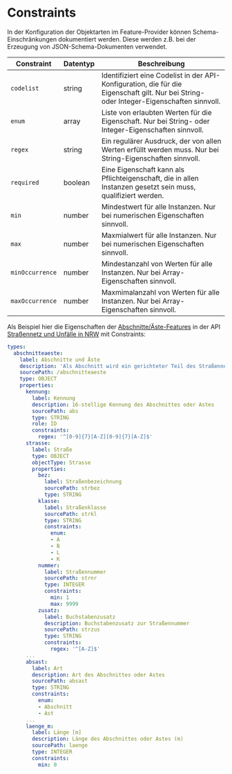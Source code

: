 <a name="constraints"></a>

# Constraints

In der Konfiguration der Objektarten im Feature-Provider können Schema-Einschränkungen dokumentiert werden. Diese werden z.B. bei der Erzeugung von JSON-Schema-Dokumenten verwendet.

|Constraint |Datentyp |Beschreibung
| --- | --- | ---
|`codelist` |string |Identifiziert eine Codelist in der API-Konfiguration, die für die Eigenschaft gilt. Nur bei String- oder Integer-Eigenschaften sinnvoll.
|`enum` |array |Liste von erlaubten Werten für die Eigenschaft. Nur bei String- oder Integer-Eigenschaften sinnvoll.
|`regex` |string |Ein regulärer Ausdruck, der von allen Werten erfüllt werden muss. Nur bei String-Eigenschaften sinnvoll.
|`required` |boolean |Eine Eigenschaft kann als Pflichteigenschaft, die in allen Instanzen gesetzt sein muss, qualifiziert werden.
|`min` |number |Mindestwert für alle Instanzen. Nur bei numerischen Eigenschaften sinnvoll.
|`max` |number |Maxmialwert für alle Instanzen. Nur bei numerischen Eigenschaften sinnvoll.
|`minOccurrence` |number |Mindestanzahl von Werten für alle Instanzen. Nur bei Array-Eigenschaften sinnvoll.
|`maxOccurrence` |number |Maxmimalanzahl von Werten für alle Instanzen. Nur bei Array-Eigenschaften sinnvoll.

Als Beispiel hier die Eigenschaften der [Abschnitte/Äste-Features](https://demo.ldproxy.net/strassen/collections/abschnitteaeste/items) in der API [Straßennetz und Unfälle in NRW](https://demo.ldproxy.net/strassen) mit Constraints:

```yaml
types:
  abschnitteaeste:
    label: Abschnitte und Äste 
    description: 'Als Abschnitt wird ein gerichteter Teil des Straßennetzes bezeichnet, der zwischen zwei aufeinander folgenden Netzknoten liegt. Er wird durch die in den Netzknoten festgelegten Nullpunkte begrenzt.<br>Als Ast wird der Teil des Straßennetzes bezeichnet, der die Abschnitte untereinander verkehrlich verknüpft und deshalb Teil des Netzknotens ist. Er wird durch die im Netzknoten festgelegten Nullpunkte begrenzt. Eine Festlegung von Ästen erfolgt nur, wenn sie Bestandteil des aufzunehmenden Straßennetzes sind.<br>Weitere Begriffsdefinition siehe: <a href="http://www.bast.de/BASt_2017/DE/Verkehrstechnik/Publikationen/Regelwerke/V-asbkernsystem.pdf?__blob=publicationFile&v=3" target="_blank">Anweisung Straßeninformationsbank - ASB Version 2.03, Segment: Kernsystem</a>'
    sourcePath: /abschnitteaeste
    type: OBJECT
    properties:
      kennung:
        label: Kennung
        description: 16-stellige Kennung des Abschnittes oder Astes
        sourcePath: abs
        type: STRING
        role: ID
        constraints:
          regex: '^[0-9]{7}[A-Z][0-9]{7}[A-Z]$'
      strasse:
        label: Straße
        type: OBJECT
        objectType: Strasse
        properties:
          bez:
            label: Straßenbezeichnung
            sourcePath: strbez
            type: STRING
          klasse:
            label: Straßenklasse
            sourcePath: strkl
            type: STRING
            constraints:
              enum:
              - A
              - B
              - L
              - K
          nummer:
            label: Straßennummer
            sourcePath: strnr
            type: INTEGER
            constraints:
              min: 1
              max: 9999
          zusatz:
            label: Buchstabenzusatz
            description: Buchstabenzusatz zur Straßennummer
            sourcePath: strzus
            type: STRING
            constraints:
              regex: '^[A-Z]$'
      ...
      absast:
        label: Art
        description: Art des Abschnittes oder Astes
        sourcePath: absast
        type: STRING
        constraints:
          enum:
          - Abschnitt
          - Ast
      ...
      laenge_m:
        label: Länge [m]
        description: Länge des Abschnittes oder Astes (m)
        sourcePath: laenge
        type: INTEGER
        constraints:
          min: 0
```

